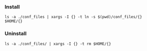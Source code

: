 ### Install

```shell
ls -a ./conf_files | xargs -I {} -t ln -s $(pwd)/conf_files/{} $HOME/{}
```


### Uninstall

```shell
ls -a ./conf_files/ | xargs -I {} -t rm $HOME/{}
```
